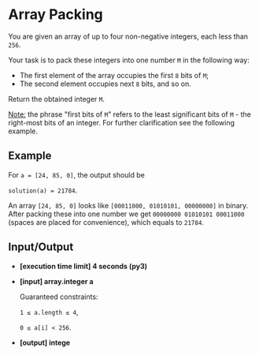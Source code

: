 # Array Packing

You are given an array of up to four non-negative integers, each less than `256`.

Your task is to pack these integers into one number `M` in the following way:

- The first element of the array occupies the first `8` bits of `M`;
- The second element occupies next `8` bits, and so on.

Return the obtained integer `M`.

<ins>Note:</ins> the phrase "first bits of `M`" refers to the least significant bits of `M` - the right-most bits of an integer. For further clarification see the following example.

## Example

For `a = [24, 85, 0]`, the output should be

`solution(a) = 21784`.

An array `[24, 85, 0]` looks like `[00011000, 01010101, 00000000]` in binary.
After packing these into one number we get `00000000 01010101 00011000` (spaces are placed for convenience), which equals to `21784`.

## Input/Output

- **[execution time limit] 4 seconds (py3)**

- **[input] array.integer a**

	Guaranteed constraints:

	`1 ≤ a.length ≤ 4`,

	`0 ≤ a[i] < 256`.

- **[output] intege**

